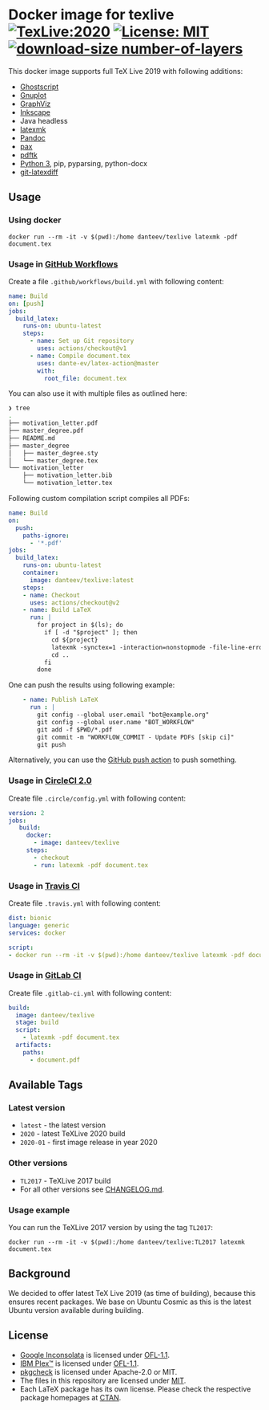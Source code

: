 # Docker image for texlive [![TexLive:2020](https://img.shields.io/badge/TeX%20Live-2020-blue.svg)](https://www.tug.org/texlive/acquire.html) [![License: MIT](https://img.shields.io/badge/License-MIT-yellow.svg)](https://opensource.org/licenses/MIT) [![download-size number-of-layers](https://images.microbadger.com/badges/image/danteev/texlive.svg)](https://microbadger.com/images/danteev/texlive)

This docker image supports full TeX Live 2019 with following additions:

- [Ghostscript](https://www.ghostscript.com/)
- [Gnuplot](http://www.gnuplot.info/)
- [GraphViz](https://www.graphviz.org/)
- [Inkscape](https://inkscape.org/)
- Java headless
- [latexmk](https://www.ctan.org/pkg/latexmk/)
- [Pandoc](http://pandoc.org/)
- [pax](http://ctan.org/pkg/pax)
- [pdftk](https://www.pdflabs.com/tools/pdftk-the-pdf-toolkit/)
- [Python 3](https://pythonclock.org/), pip, pyparsing, python-docx
- [git-latexdiff](https://gitlab.com/git-latexdiff/git-latexdiff)

## Usage

### Using docker

```terminal
docker run --rm -it -v $(pwd):/home danteev/texlive latexmk -pdf document.tex
```

### Usage in [GitHub Workflows](https://help.github.com/en/articles/about-github-actions)

Create a file `.github/workflows/build.yml` with following content:

```yaml
name: Build
on: [push]
jobs:
  build_latex:
    runs-on: ubuntu-latest
    steps:
      - name: Set up Git repository
        uses: actions/checkout@v1
      - name: Compile document.tex
        uses: dante-ev/latex-action@master
        with:
          root_file: document.tex
```

You can also use it with multiple files as outlined here:

```sh
❯ tree
.
├── motivation_letter.pdf
├── master_degree.pdf
├── README.md
├── master_degree
│   ├── master_degree.sty
│   └── master_degree.tex
└── motivation_letter
    ├── motivation_letter.bib
    └── motivation_letter.tex
```

Following custom compilation script compiles all PDFs:

```yaml
name: Build
on:
  push:
    paths-ignore:
      - '*.pdf'
jobs:
  build_latex:
    runs-on: ubuntu-latest
    container:
      image: danteev/texlive:latest
    steps:
    - name: Checkout
      uses: actions/checkout@v2
    - name: Build LaTeX
      run: |
        for project in $(ls); do
          if [ -d "$project" ]; then
            cd ${project}
            latexmk -synctex=1 -interaction=nonstopmode -file-line-error -pdf -outdir=$PWD/../ $PWD/${project}
            cd ..
          fi
        done
```

One can push the results using following example:

```yaml
    - name: Publish LaTeX
      run : |
        git config --global user.email "bot@example.org"
        git config --global user.name "BOT_WORKFLOW"
        git add -f $PWD/*.pdf
        git commit -m "WORKFLOW_COMMIT - Update PDFs [skip ci]"
        git push
```

Alternatively, you can use the [GitHub push action](https://github.com/ad-m/github-push-action) to push something.

### Usage in [CircleCI 2.0](https://circleci.com/docs/2.0/)

Create file `.circle/config.yml` with following content:

```yaml
version: 2
jobs:
   build:
     docker:
       - image: danteev/texlive
     steps:
       - checkout
       - run: latexmk -pdf document.tex
```

### Usage in [Travis CI](https://travis-ci.org/)

Create file `.travis.yml` with following content:

```yaml
dist: bionic
language: generic
services: docker

script:
- docker run --rm -it -v $(pwd):/home danteev/texlive latexmk -pdf document.tex
```

### Usage in [GitLab CI](https://docs.gitlab.com/ce/ci/)

Create file `.gitlab-ci.yml` with following content:

```yaml
build:
  image: danteev/texlive
  stage: build
  script:
    - latexmk -pdf document.tex
  artifacts:
    paths:
      - document.pdf
```

## Available Tags

### Latest version

- `latest` - the latest version
- `2020` - latest TeXLive 2020 build
- `2020-01` - first image release in year 2020

### Other versions

- `TL2017` - TeXLive 2017 build
- For all other versions see [CHANGELOG.md](https://github.com/dante-ev/docker-texlive/blob/master/CHANGELOG.md#changelog).

### Usage example

You can run the TeXLive 2017 version by using the tag `TL2017`:

```terminal
docker run --rm -it -v $(pwd):/home danteev/texlive:TL2017 latexmk document.tex
```

## Background

We decided to offer latest TeX Live 2019 (as time of building), because this ensures recent packages.
We base on Ubuntu Cosmic as this is the latest Ubuntu version available during building.

## License

- [Google Inconsolata](https://fonts.google.com/specimen/Inconsolata) is licensed under [OFL-1.1](https://spdx.org/licenses/OFL-1.1.html).
- [IBM Plex™](https://github.com/IBM/plex/) is licensed under [OFL-1.1](https://spdx.org/licenses/OFL-1.1.html).
- [pkgcheck](https://ctan.org/pkg/pkgcheck) is licensed under Apache-2.0 or MIT.
- The files in this repository are licensed under [MIT](https://spdx.org/licenses/MIT.html).
- Each LaTeX package has its own license.
  Please check the respective package homepages at [CTAN](https://www.ctan.org/).
